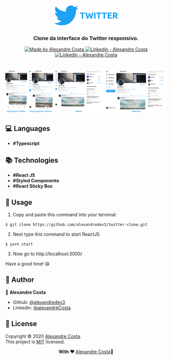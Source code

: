 <h1 align="center">
  <img width="200px" src="https://github.com/alexandredev3/twitter-clone/blob/master/logo%20twitter.png" />
</h1>
<h3 align="center">Clone da interface do Twitter responsivo.</h3>

<p align="center">
  <a href="https://github.com/alexandredev3" target="_blank">
    <img alt="Made by Alexandre Costa" src="https://img.shields.io/badge/made%20by-Alexandre_Costa-informational">
  </a>
  
  <a href="https://www.linkedin.com/in/alexandre-costa-401699199/" target="_blank" >
    <img alt="Linkedin - Alexandre Costa" src="https://img.shields.io/badge/Linkedin--%23F8952D?style=social&logo=linkedin">
  </a>
  <a href="https://github.com/alexandredev3" target="_blank" >
    <img alt="Linkedin - Alexandre Costa" src="https://img.shields.io/badge/Github--%23F8952D?style=social&logo=github">
  </a>
 </p>

<h1 align="center">
  <img src="https://github.com/alexandredev3/twitter-clone/blob/master/clone-twitte-image.png" />
</h1>


## :computer: Languages

  - **#Typescript**

## :books: Technologies

  - **#React JS**
  - **#Styled Components**
  - **#React Sticky Box**

## :scroll: Usage

  1. Copy and paste this command into your terminal:

    $ git clone https://github.com/alexandredev3/twitter-clone.git

  2. Next type this command to start ReactJS

    $ yarn start

  3. Now go to http://localhost:3000/

  Have a good time! 😃
    
## :bust_in_silhouette: Author 

👤 **Alexandre Costa**

  * Github: [@alexandredev3](https://github.com/alexandredev3)
  * Linkedin: [@alexandreCosta](https://www.linkedin.com/in/alexandre-costa-401699199/)

## 📝 License

Copyright © 2020 [Alexandre Costa](https://github.com/alexandredev3).<br />
This project is [MIT](https://github.com/alexandredev3/twitter-clone/blob/master/LICENSE.txt) licensed.

<p align="center">
  <strong> With ❤ </strong> <a target="_blank" href="https://github.com/alexandredev3">Alexandre Costa</a>🚀
</p>

